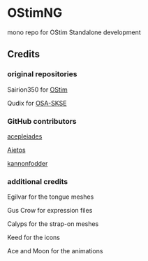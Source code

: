 # OStimNG
mono repo for OStim Standalone development

## Credits

### original repositories

Sairion350 for [OStim](https://github.com/Sairion350/OStim)

Qudix for [OSA-SKSE](https://github.com/Qudix/OSA-SKSE)

### GitHub contributors

[acepleiades](https://github.com/acepleiades/)

[Aietos](https://github.com/Aietos)

[kannonfodder](https://github.com/kannonfodder)

### additional credits

Egilvar for the tongue meshes

Gus Crow for expression files

Calyps for the strap-on meshes

Keed for the icons

Ace and Moon for the animations